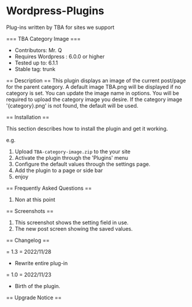 # Wordpress-Plugins
Plug-ins written by TBA for sites we support

=== TBA Category Image ===
- Contributors: Mr. Q
- Requires Wordpress : 6.0.0 or higher
- Tested up to: 6.1.1
- Stable tag: trunk

== Description ==
This plugin displays an image of the current post/page for the parent category.  A default image
TBA.png will be displayed if no category is set.  You can update the image name in options.  You 
will be required to upload the category image you desire.  If the category image '{category}.png'
is not found, the default will be used.

== Installation ==

This section describes how to install the plugin and get it working.

e.g.

1. Upload `TBA-category-image.zip` to the your site
2. Activate the plugin through the 'Plugins' menu
3. Configure the default values through the settings page.
4. Add the plugin to a page or side bar
5. enjoy

== Frequently Asked Questions ==
1. Non at this point

== Screenshots ==

1. This screenshot shows the setting field in use.
2. The new post screen showing the saved values.

== Changelog ==

= 1.3 = 2022/11/28
* Rewrite entire plug-in

= 1.0 = 2022/11/23
* Birth of the plugin.

== Upgrade Notice ==
